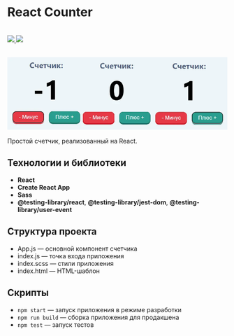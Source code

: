 # React Counter

</br>
<div>
    <a href="README.md">
        <img src="https://img.shields.io/badge/README-RU-blue?color=44944a&labelColor=1C2325&style=for-the-badge">
    </a>
    <a href="README.en.md">
        <img src="https://img.shields.io/badge/README-ENG-blue?color=006400&labelColor=006400&style=for-the-badge">
    </a>
</div>
</br>

![reactCounter](reactCounter.webp)


Простой счетчик, реализованный на React.

## Технологии и библиотеки

- **React** 
- **Create React App** 
- **Sass** 
- **@testing-library/react**, **@testing-library/jest-dom**, **@testing-library/user-event** 

## Структура проекта

- App.js — основной компонент счетчика
- index.js — точка входа приложения
- index.scss — стили приложения
- index.html — HTML-шаблон

## Скрипты

- `npm start` — запуск приложения в режиме разработки
- `npm run build` — сборка приложения для продакшена
- `npm test` — запуск тестов
